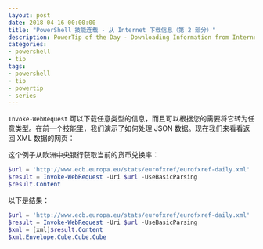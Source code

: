 ```yaml
---
layout: post
date: 2018-04-16 00:00:00
title: "PowerShell 技能连载 - 从 Internet 下载信息（第 2 部分）"
description: PowerTip of the Day - Downloading Information from Internet (Part 2)
categories:
- powershell
- tip
tags:
- powershell
- tip
- powertip
- series
---
```

`Invoke-WebRequest` 可以下载任意类型的信息，而且可以根据您的需要将它转为任意类型。在前一个技能里，我们演示了如何处理 JSON 数据。现在我们来看看返回 XML 数据的网页：

这个例子从欧洲中央银行获取当前的货币兑换率：

```powershell
$url = 'http://www.ecb.europa.eu/stats/eurofxref/eurofxref-daily.xml'
$result = Invoke-WebRequest -Uri $url -UseBasicParsing
$result.Content
```

以下是结果：

```powershell
$url = 'http://www.ecb.europa.eu/stats/eurofxref/eurofxref-daily.xml'
$result = Invoke-WebRequest -Uri $url -UseBasicParsing
$xml = [xml]$result.Content
$xml.Envelope.Cube.Cube.Cube
```

<!--本文国际来源：[Downloading Information from Internet (Part 2)](http://community.idera.com/powershell/powertips/b/tips/posts/downloading-information-from-internet-part-2)-->
